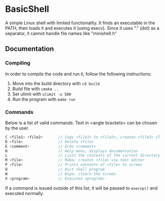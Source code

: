 # BasicShell
 A simple Linux shell with limited functionality.
 It finds an executable in the PATH, then loads
 it  and executes it (using execv). Since it uses
 "." (dot) as a separator, it cannot handle file
 names like "minishell.h"

## Documentation

### Compiling
In order to compile the code and run it, follow
the following instructions:  
1. Move into the build directory with `cd build`
3. Build file with `cmake ..`
4. Set ulimit with `ulimit -u 500`
5. Run the program with `make run`

### Commands
Below is a list of valid commands. Text in \<angle
brackets> can be chosen by the user.  
```rust
C <file1> <file2>       // Copy <file1> to <file2>, creates <file2> if needed
D <file>                // Delete <file>
E <comment>             // Echo <comment>
H                       // Help menu, displays documentation
L                       // Lists the contents of the current directory
M <file>                // Make; creates <file> via text editor
P <file>                // Prints contents of <file> to screen
Q                       // Quit shell program
W                       // Wipe; clears the screen
X <program>             // Executes <program>
```
If a command is issued outside of this list, it
will be passed to `execvp()` and executed normally.
